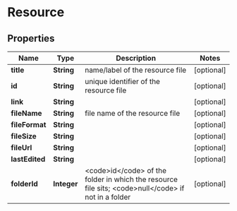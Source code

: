 

# Resource


## Properties

| Name | Type | Description | Notes |
|------------ | ------------- | ------------- | -------------|
|**title** | **String** | name/label of the resource file |  [optional] |
|**id** | **String** | unique identifier of the resource file |  [optional] |
|**link** | **String** |  |  [optional] |
|**fileName** | **String** | file name of the resource file |  [optional] |
|**fileFormat** | **String** |  |  [optional] |
|**fileSize** | **String** |  |  [optional] |
|**fileUrl** | **String** |  |  [optional] |
|**lastEdited** | **String** |  |  [optional] |
|**folderId** | **Integer** | &lt;code&gt;id&lt;/code&gt; of the folder in which the resource file sits; &lt;code&gt;null&lt;/code&gt; if not in a folder |  [optional] |



